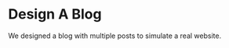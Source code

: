 Design A Blog
====================

We designed a blog with multiple posts to simulate a real website.